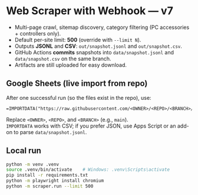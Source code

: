
# Web Scraper with Webhook — v7

- Multi-page crawl, sitemap discovery, category filtering (PC accessories + controllers only).
- Default per-site limit: **500** (override with `--limit N`).
- Outputs **JSONL** and **CSV**: `out/snapshot.jsonl` and `out/snapshot.csv`.
- GitHub Actions **commits** snapshots into `data/snapshot.jsonl` and `data/snapshot.csv` on the same branch.
- Artifacts are still uploaded for easy download.

## Google Sheets (live import from repo)
After one successful run (so the files exist in the repo), use:
```
=IMPORTDATA("https://raw.githubusercontent.com/<OWNER>/<REPO>/<BRANCH>/data/snapshot.csv")
```
Replace `<OWNER>`, `<REPO>`, and `<BRANCH>` (e.g., `main`).  
`IMPORTDATA` works with CSV; if you prefer JSON, use Apps Script or an add-on to parse `data/snapshot.jsonl`.

## Local run
```bash
python -m venv .venv
source .venv/bin/activate    # Windows: .venv\Scripts\activate
pip install -r requirements.txt
python -m playwright install chromium
python -m scraper.run --limit 500
```
